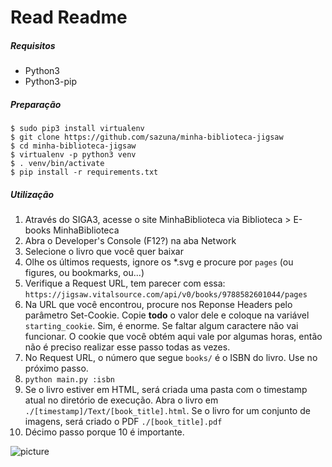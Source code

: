 # Read Readme
##### Requisitos
- Python3
- Python3-pip

##### Preparação
```
$ sudo pip3 install virtualenv
$ git clone https://github.com/sazuna/minha-biblioteca-jigsaw
$ cd minha-biblioteca-jigsaw
$ virtualenv -p python3 venv
$ . venv/bin/activate
$ pip install -r requirements.txt
```

##### Utilização
1) Através do SIGA3, acesse o site MinhaBiblioteca via Biblioteca > E-books MinhaBiblioteca 
2) Abra o Developer's Console (F12?) na aba Network
3) Selecione o livro que você quer baixar
4) Olhe os últimos requests, ignore os \*.svg e procure por `pages` (ou figures, ou bookmarks, ou...)
5) Verifique a Request URL, tem parecer com essa: `https://jigsaw.vitalsource.com/api/v0/books/9788582601044/pages`
6) Na URL que você encontrou, procure nos Reponse Headers pelo parâmetro Set-Cookie. Copie **todo** o valor dele e coloque na variável `starting_cookie`. Sim, é enorme. Se faltar algum caractere não vai funcionar. O cookie que você obtém aqui vale por algumas horas, então não é preciso realizar esse passo todas as vezes.
7) No Request URL, o número que segue `books/` é o ISBN do livro. Use no próximo passo.
8) `python main.py :isbn`
9) Se o livro estiver em HTML, será criada uma pasta com o timestamp atual no diretório de execução. Abra o livro em `./[timestamp]/Text/[book_title].html`. Se o livro for um conjunto de imagens, será criado o PDF `./[book_title].pdf`
10) Décimo passo porque 10 é importante.

![picture](http://i.imgur.com/gERRb9G.jpg)
